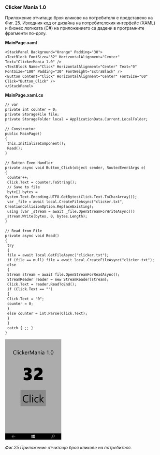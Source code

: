### Clicker Mania 1.0

Приложение отчитащо броя кликове на потребителя е представено на Фиг. 25. Изходния код от дизайна на потребителския интерфейс \(XAML\) и бизнес логиката \(C\#\) на приложението са дадени в програмните фрагменти по-долу.

**MainPage.xaml**

```
<StackPanel Background="Orange" Padding="30">
<TextBlock FontSize="32" HorizontalAlignment="Center" Text="ClickerMania 1.0" />
<TextBlock Name="Click" HorizontalAlignment="Center" Text="0" FontSize="100" Padding="30" FontWeight="ExtraBlack" />
<Button Content="Click" HorizontalAlignment="Center" FontSize="60" Click="Button_Click" />
</StackPanel>
```

**MainPage.xaml.cs**

```
// var
private int counter = 0;
private StorageFile file;
private StorageFolder local = ApplicationData.Current.LocalFolder;

// Constructor
public MainPage()
{
 this.InitializeComponent();
 Read();
}

// Button Even Handler
private async void Button_Click(object sender, RoutedEventArgs e)
{
 counter++;
 Click.Text = counter.ToString();
 // Save to file
 byte[] bytes = System.Text.Encoding.UTF8.GetBytes(Click.Text.ToCharArray());
 var _file = await local.CreateFileAsync("clicker.txt", CreationCollisionOption.ReplaceExisting);
 using (var _stream = await _file.OpenStreamForWriteAsync()) _stream.Write(bytes, 0, bytes.Length);
}

// Read from File
private async void Read()
{
 try
 {
 file = await local.GetFileAsync("clicker.txt");
 if (file == null) file = await local.CreateFileAsync("clicker.txt");
 else
 {
 Stream stream = await file.OpenStreamForReadAsync();
 StreamReader reader = new StreamReader(stream);
 Click.Text = reader.ReadToEnd();
 if (Click.Text == "")
 {
 Click.Text = "0";
 counter = 0;
 }
 else counter = int.Parse(Click.Text);
 }
 }
 catch { ;; }
}
```

![](/chapter1/25.png)

_Фиг.25 Приложение отчитащо броя кликове на потребителя._

